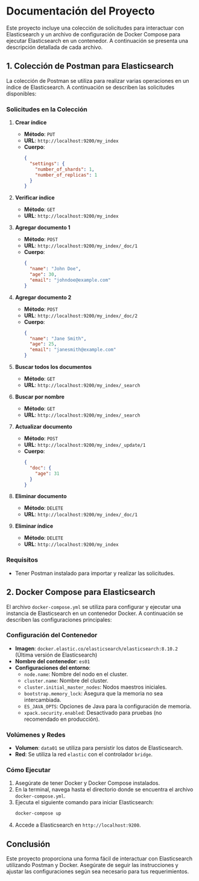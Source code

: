 # Documentación del Proyecto

Este proyecto incluye una colección de solicitudes para interactuar con Elasticsearch y un archivo de configuración de Docker Compose para ejecutar Elasticsearch en un contenedor. A continuación se presenta una descripción detallada de cada archivo.

## 1. Colección de Postman para Elasticsearch

La colección de Postman se utiliza para realizar varias operaciones en un índice de Elasticsearch. A continuación se describen las solicitudes disponibles:

### Solicitudes en la Colección

1. **Crear índice**
   - **Método**: `PUT`
   - **URL**: `http://localhost:9200/my_index`
   - **Cuerpo**:
     ```json
     {
       "settings": {
         "number_of_shards": 1,
         "number_of_replicas": 1
       }
     }
     ```

2. **Verificar índice**
   - **Método**: `GET`
   - **URL**: `http://localhost:9200/my_index`

3. **Agregar documento 1**
   - **Método**: `POST`
   - **URL**: `http://localhost:9200/my_index/_doc/1`
   - **Cuerpo**:
     ```json
     {
       "name": "John Doe",
       "age": 30,
       "email": "johndoe@example.com"
     }
     ```

4. **Agregar documento 2**
   - **Método**: `POST`
   - **URL**: `http://localhost:9200/my_index/_doc/2`
   - **Cuerpo**:
     ```json
     {
       "name": "Jane Smith",
       "age": 25,
       "email": "janesmith@example.com"
     }
     ```

5. **Buscar todos los documentos**
   - **Método**: `GET`
   - **URL**: `http://localhost:9200/my_index/_search`

6. **Buscar por nombre**
   - **Método**: `GET`
   - **URL**: `http://localhost:9200/my_index/_search`

7. **Actualizar documento**
   - **Método**: `POST`
   - **URL**: `http://localhost:9200/my_index/_update/1`
   - **Cuerpo**:
     ```json
     {
       "doc": {
         "age": 31
       }
     }
     ```

8. **Eliminar documento**
   - **Método**: `DELETE`
   - **URL**: `http://localhost:9200/my_index/_doc/1`

9. **Eliminar índice**
   - **Método**: `DELETE`
   - **URL**: `http://localhost:9200/my_index`

### Requisitos

- Tener Postman instalado para importar y realizar las solicitudes.

## 2. Docker Compose para Elasticsearch

El archivo `docker-compose.yml` se utiliza para configurar y ejecutar una instancia de Elasticsearch en un contenedor Docker. A continuación se describen las configuraciones principales:

### Configuración del Contenedor

- **Imagen**: `docker.elastic.co/elasticsearch/elasticsearch:8.10.2` (Última versión de Elasticsearch)
- **Nombre del contenedor**: `es01`
- **Configuraciones del entorno**:
  - `node.name`: Nombre del nodo en el cluster.
  - `cluster.name`: Nombre del cluster.
  - `cluster.initial_master_nodes`: Nodos maestros iniciales.
  - `bootstrap.memory_lock`: Asegura que la memoria no sea intercambiada.
  - `ES_JAVA_OPTS`: Opciones de Java para la configuración de memoria.
  - `xpack.security.enabled`: Desactivado para pruebas (no recomendado en producción).

### Volúmenes y Redes

- **Volumen**: `data01` se utiliza para persistir los datos de Elasticsearch.
- **Red**: Se utiliza la red `elastic` con el controlador `bridge`.

### Cómo Ejecutar

1. Asegúrate de tener Docker y Docker Compose instalados.
2. En la terminal, navega hasta el directorio donde se encuentra el archivo `docker-compose.yml`.
3. Ejecuta el siguiente comando para iniciar Elasticsearch:
   ```bash
   docker-compose up
   ```
4. Accede a Elasticsearch en `http://localhost:9200`.

## Conclusión

Este proyecto proporciona una forma fácil de interactuar con Elasticsearch utilizando Postman y Docker. Asegúrate de seguir las instrucciones y ajustar las configuraciones según sea necesario para tus requerimientos.
